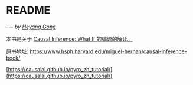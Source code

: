 # README

--- *by [Heyang Gong](https://sites.google.com/view/minituring/home)*

本书是关于 [Causal Inference: What If 的编译的解读。](https://causalai.github.io/what-if/)

原书地址: https://www.hsph.harvard.edu/miguel-hernan/causal-inference-book/



[https://causalai.github.io/pyro_zh_tutorial/](https://causalai.github.io/pyro_zh_tutorial/)


